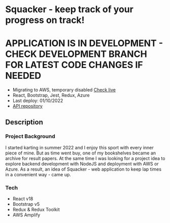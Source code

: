 # Squacker - keep track of your progress on track!
# APPLICATION IS IN DEVELOPMENT - CHECK DEVELOPMENT BRANCH FOR LATEST CODE CHANGES IF NEEDED

- Migrating to AWS, temporary disabled [Check live](https://ashy-bush-0fb8f0103.2.azurestaticapps.net/)
- React, Bootstrap, Jest, Redux, Azure
- Last deploy: 01/10/2022
- [API repository](https://github.com/arly-0/Track-session-results-tracker-API)

## Description

### Project Background
I started karting in summer 2022 and I enjoy this sport with every inner piece of mine. 
But as time went buy, one of my bookshelves became an archive for result papers.
At the same time I was looking for a project idea to explore backend development with NodeJS and deployment with AWS or Azure.
As a result, an idea of Squacker - web application to keep lap times in a convenient way - came up.

### Tech
- React v18
- Bootstrap v5
- Redux & Redux Toolkit
- AWS Amplify
